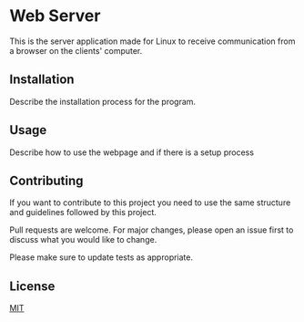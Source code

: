 # Web Server

This is the server application made for Linux to receive communication from a browser on the clients' computer.

[comment]: <> (TODO: Add a complete guide and description for the module)

## Installation
Describe the installation  process for the program.
 
## Usage
[comment]: <> (TODO: Describe the usage of the program and different usecases)
Describe how to use the webpage and if there is a setup process 

## Contributing
[comment]: <> (TODO: Describe how to contribute to the program)
If you want to contribute to this project you need to use the same structure and guidelines followed by this project.

Pull requests are welcome. For major changes, please open an issue first to discuss what you would like to change.

Please make sure to update tests as appropriate.

## License
[MIT](https://choosealicense.com/licenses/mit/)
